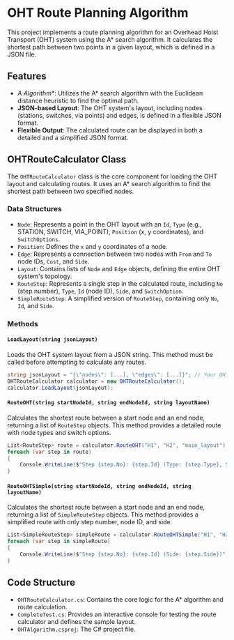 # OHT Route Planning Algorithm

This project implements a route planning algorithm for an Overhead Hoist Transport (OHT) system using the A* search algorithm. It calculates the shortest path between two points in a given layout, which is defined in a JSON file.

## Features

-	**A* Algorithm**: Utilizes the A* search algorithm with the Euclidean distance heuristic to find the optimal path.
-	**JSON-based Layout**: The OHT system's layout, including nodes (stations, switches, via points) and edges, is defined in a flexible JSON format.
-	**Flexible Output**: The calculated route can be displayed in both a detailed and a simplified JSON format.

## OHTRouteCalculator Class

The `OHTRouteCalculator` class is the core component for loading the OHT layout and calculating routes. It uses an A* search algorithm to find the shortest path between two specified nodes.

### Data Structures

-	`Node`: Represents a point in the OHT layout with an `Id`, `Type` (e.g., STATION, SWITCH, VIA_POINT), `Position` (x, y coordinates), and `SwitchOptions`.
-	`Position`: Defines the `x` and `y` coordinates of a node.
-	`Edge`: Represents a connection between two nodes with `From` and `To` node IDs, `Cost`, and `Side`.
-	`Layout`: Contains lists of `Node` and `Edge` objects, defining the entire OHT system's topology.
-	`RouteStep`: Represents a single step in the calculated route, including `No` (step number), `Type`, `Id` (node ID), `Side`, and `SwitchOption`.
-	`SimpleRouteStep`: A simplified version of `RouteStep`, containing only `No`, `Id`, and `Side`.

### Methods

#### `LoadLayout(string jsonLayout)`

Loads the OHT system layout from a JSON string. This method must be called before attempting to calculate any routes.

```csharp
string jsonLayout = "{\"nodes\": [...], \"edges\": [...]}"; // Your OHT layout JSON
OHTRouteCalculator calculator = new OHTRouteCalculator();
calculator.LoadLayout(jsonLayout);
```

#### `RouteOHT(string startNodeId, string endNodeId, string layoutName)`

Calculates the shortest route between a start node and an end node, returning a list of `RouteStep` objects. This method provides a detailed route with node types and switch options.

```csharp
List<RouteStep> route = calculator.RouteOHT("H1", "H2", "main_layout");
foreach (var step in route)
{
    Console.WriteLine($"Step {step.No}: {step.Id} (Type: {step.Type}, Side: {step.Side})");
}
```

#### `RouteOHTSimple(string startNodeId, string endNodeId, string layoutName)`

Calculates the shortest route between a start node and an end node, returning a list of `SimpleRouteStep` objects. This method provides a simplified route with only step number, node ID, and side.

```csharp
List<SimpleRouteStep> simpleRoute = calculator.RouteOHTSimple("H1", "H2", "main_layout");
foreach (var step in simpleRoute)
{
    Console.WriteLine($"Step {step.No}: {step.Id} (Side: {step.Side})");
}
```

## Code Structure

-	`OHTRouteCalculator.cs`: Contains the core logic for the A* algorithm and route calculation.
-	`CompleteTest.cs`: Provides an interactive console for testing the route calculator and defines the sample layout.
-	`OHTAlgorithm.csproj`: The C# project file.
